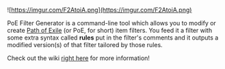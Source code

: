 ![https://imgur.com/F2AtoiA.png](https://imgur.com/F2AtoiA.png)

PoE Filter Generator is a command-line tool which allows you to modify or create [Path of Exile](https://www.pathofexile.com/) (or PoE, for short) item filters. You feed it a filter with some extra syntax called **rules** put in the filter's comments and it outputs a modified version(s) of that filter tailored by those rules.


Check out the wiki [right here](https://github.com/ajoscram/PoE-Filter-Generator/wiki) for more information!